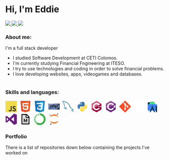 <h1>
    Hi, I'm Eddie
</h1>
<div>
    <a href="mailto:edaguilarce@gmail.com">
        <img src="https://img.shields.io/badge/Gmail-D14836?style=for-the-badge&logo=gmail&logoColor=white">
    </a>
    <a href="https://wa.me/5213326539333/?text=Hi%20Eddie,%20I%20saw%20your%20GitHub%20profile%20online">
        <img src="https://img.shields.io/badge/WhatsApp-25D366?style=for-the-badge&logo=whatsapp&logoColor=white">
    </a>
    <a href="https://www.linkedin.com/in/eddieceb/">
        <img src="https://img.shields.io/badge/LinkedIn-0077B5?style=for-the-badge&logo=linkedin&logoColor=white">
    </a>
</div>

### About me:

I'm a full stack developer

- I studied Software Development at CETI Colomos.
- I'm currently studying Financial Fngineering at ITESO.
- I try to use technologies and coding in order to solve financial problems.
- I love developing websites, apps, videogames and databases.

<h1></h1>

### Skills and languages:
<div>
    <img src="https://github.com/Eddiefans/Eddiefans/blob/main/Icons/javascript-original.svg" width="37" height="37"/>&nbsp
    <img src="https://github.com/Eddiefans/Eddiefans/blob/main/Icons/html5-original.svg" width="37" height="37"/>&nbsp
    <img src="https://github.com/Eddiefans/Eddiefans/blob/main/Icons/css3-original.svg" width="37" height="37"/>&nbsp
    <img src="https://github.com/Eddiefans/Eddiefans/blob/main/Icons/php-original.svg" width="37" height="37"/>&nbsp
    <img src="https://github.com/Eddiefans/Eddiefans/blob/main/Icons/mysql-original.svg" width="37" height="37"/>&nbsp
    <img src="https://github.com/Eddiefans/Eddiefans/blob/main/Icons/python-original.svg" width="37" height="37"/>&nbsp
    <img src="https://github.com/Eddiefans/Eddiefans/blob/main/Icons/cplusplus-original.svg" width="37" height="37"/>&nbsp
    <img src="https://github.com/Eddiefans/Eddiefans/blob/main/Icons/csharp-original.svg" width="37" height="37"/>&nbsp
    <img src="https://github.com/Eddiefans/Eddiefans/blob/main/Icons/git-original.svg" width="37" height="37"/>
    <img src="https://github.com/Eddiefans/Eddiefans/blob/main/Icons/unity-original.svg" width="37" height="37"/>&nbsp
    <img src="https://github.com/Eddiefans/Eddiefans/blob/main/Icons/androidstudio-original.svg" width="37" height="37"/>&nbsp
    <img src="https://github.com/Eddiefans/Eddiefans/blob/main/Icons/visualstudio-plain.svg" width="37" height="37"/>&nbsp
    <img src="https://github.com/Eddiefans/Eddiefans/blob/main/Icons/markdown-original.svg" width="37" height="37"/>&nbsp
    <img src="https://github.com/Eddiefans/Eddiefans/blob/main/Icons/anaconda-original.svg" width="37" height="37"/>&nbsp    
    <img src="https://github.com/Eddiefans/Eddiefans/blob/main/Icons/jupyter-original.svg" width="37" height="37"/>&nbsp   
<div/>

    
### Portfolio
    
There is a list of repositories down below containing the projects I've worked on
